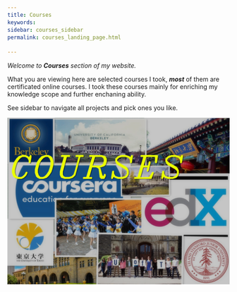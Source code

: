 ```yaml
---
title: Courses
keywords: 
sidebar: courses_sidebar
permalink: courses_landing_page.html

---
```


*Welcome to **Courses** section of my website.*

What you are viewing here are selected courses I took, ***most*** of them are certificated online courses. I took these courses mainly for enriching my knowledge scope and further enchaning ability.

See sidebar to navigate all projects and pick ones you like.

![](images/courses/landing_page.jpg)
